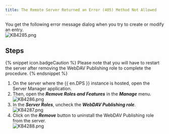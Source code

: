 ```yaml
---
title: The Remote Server Returned an Error (405) Method Not Allowed
---
```

You get the following error message dialog when you try to create or modify an entry.  
![KB4285.png](/img/en/kb/KB4285.png)

## Steps

{% snippet icon.badgeCaution %}
Please note that you will have to restart the server after removing the WebDAV Publishing role to complete the procedure.
{% endsnippet %}

1. On the server where the {{ en.DPS }} instance is hosted, open the Server Manager application.
1. Then, open the ***Remove Roles and Features*** in the ***Manage*** menu.  
![KB4286.png](/img/en/kb/KB4286.png)
1. In the ***Server Roles***, uncheck the ***WebDAV Publishing role***.  
![KB4287.png](/img/en/kb/KB4287.png)
1. Click on the ***Remove*** button to uninstall the WebDAV Publishing role from the server.  
![KB4288.png](/img/en/kb/KB4288.png)

